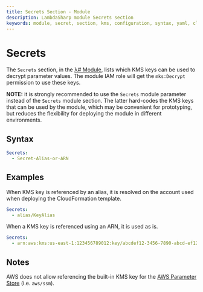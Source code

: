 ```yaml
---
title: Secrets Section - Module
description: LambdaSharp module Secrets section
keywords: module, secret, section, kms, configuration, syntax, yaml, cloudformation
---
```

# Secrets

The `Secrets` section, in the [λ# Module](Index.md), lists which KMS keys can be used to decrypt parameter values. The module IAM role will get the `mks:Decrypt` permission to use these keys.

**NOTE:** it is strongly recommended to use the `Secrets` module parameter instead of the `Secrets` module section. The latter hard-codes the KMS keys that can be used by the module, which may be convenient for prototyping, but reduces the flexibility for deploying the module in different environments.

## Syntax

```yaml
Secrets:
  - Secret-Alias-or-ARN
```

## Examples

When KMS key is referenced by an alias, it is resolved on the account used when deploying the CloudFormation template.

```yaml
Secrets:
  - alias/KeyAlias
```

When a KMS key is referenced using an ARN, it is used as is.

```yaml
Secrets:
  - arn:aws:kms:us-east-1:123456789012:key/abcdef12-3456-7890-abcd-ef1234567890
```

## Notes

AWS does not allow referencing the built-in KMS key for the [AWS Parameter Store](https://aws.amazon.com/systems-manager/features/#Parameter_Store) (i.e. `aws/ssm`).